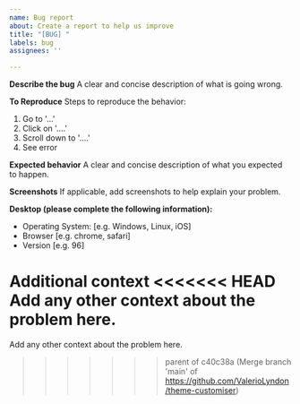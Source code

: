 ```yaml
---
name: Bug report
about: Create a report to help us improve
title: "[BUG] "
labels: bug
assignees: ''

---
```


**Describe the bug**
A clear and concise description of what is going wrong.

**To Reproduce**
Steps to reproduce the behavior:
1. Go to '...'
2. Click on '....'
3. Scroll down to '....'
4. See error

**Expected behavior**
A clear and concise description of what you expected to happen.

**Screenshots**
If applicable, add screenshots to help explain your problem.

**Desktop (please complete the following information):**
 - Operating System: [e.g. Windows, Linux, iOS]
 - Browser [e.g. chrome, safari]
 - Version [e.g. 96]

**Additional context**
<<<<<<< HEAD
Add any other context about the problem here.
=======
Add any other context about the problem here.
>>>>>>> parent of c40c38a (Merge branch 'main' of https://github.com/ValerioLyndon/theme-customiser)
